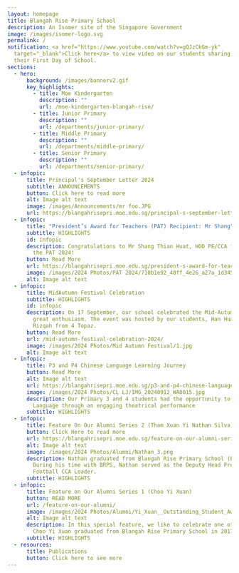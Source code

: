 ```yaml
---
layout: homepage
title: Blangah Rise Primary School
description: An Isomer site of the Singapore Government
image: /images/isomer-logo.svg
permalink: /
notification: <a href="https://www.youtube.com/watch?v=gQJzCkGm-yk"
  target="_blank">Click here</a> to view video on our students sharing about
  their First Day of School.
sections:
  - hero:
      background: /images/bannerv2.gif
      key_highlights:
        - title: Moe Kindergarten
          description: ""
          url: /moe-kindergarten-blangah-rise/
        - title: Junior Primary
          description: ""
          url: /departments/junior-primary/
        - title: Middle Primary
          description: ""
          url: /departments/middle-primary/
        - title: Senior Primary
          description: ""
          url: /departments/senior-primary/
  - infopic:
      title: Principal's September Letter 2024
      subtitle: ANNOUNCEMENTS
      button: Click here to read more
      alt: Image alt text
      image: /images/Announcements/mr foo.JPG
      url: https://blangahrisepri.moe.edu.sg/principal-s-september-letter-2024/
  - infopic:
      title: "President’s Award for Teachers (PAT) Recipient: Mr Shang"
      subtitle: HIGHLIGHTS
      id: infopic
      description: Congratulations to Mr Shang Thian Huat, HOD PE/CCA for receiving
        the PAT 2024!
      button: Read More
      url: https://blangahrisepri.moe.edu.sg/president-s-award-for-teachers-pat-recipient-mr-shang-thian-huat-hod-pe-cca/
      image: /images/2024 Photos/PAT 2024/710b1e92_48ff_4e26_a27a_1d3451047f74.jpg
      alt: Image alt text
  - infopic:
      title: MidAutumn Festival Celebration
      subtitle: HIGHLIGHTS
      id: infopic
      description: On 17 September, our school celebrated the Mid-Autumn Festival with
        great enthusiasm. The event was hosted by our students, Han Hua and
        Rizqah from 4 Topaz.
      button: Read More
      url: /mid-autumn-festival-celebration-2024/
      image: /images/2024 Photos/Mid Autumn Festival/1.jpg
      alt: Image alt text
  - infopic:
      title: P3 and P4 Chinese Language Learning Journey
      button: Read More
      alt: Image alt text
      url: https://blangahrisepri.moe.edu.sg/p3-and-p4-chinese-language-learning-journey/
      image: /images/2024 Photos/CL LJ/IMG_20240912_WA0015.jpg
      description: Our Primary 3 and 4 students had the opportunity to learn Chinese
        Language through an engaging theatrical performance
      subtitle: HIGHLIGHTS
  - infopic:
      title: Feature On Our Alumni Series 2 (Tham Xuan Yi Nathan Silva)
      button: Click Here to read more
      url: https://blangahrisepri.moe.edu.sg/feature-on-our-alumni-series-2-tham-xuan-yi-nathan-silva/
      alt: Image alt text
      image: /images/2024 Photos/Alumni/Nathan_3.png
      description: Nathan graduated from Blangah Rise Primary School (BRPS) in 2023.
        During his time with BRPS, Nathan served as the Deputy Head Prefect and
        Football CCA Leader.
      subtitle: HIGHLIGHTS
  - infopic:
      title: Feature on Our Alumni Series 1 (Choo Yi Xuan)
      button: READ MORE
      url: /feature-on-our-alumni/
      image: /images/2024 Photos/Alumni/Yi_Xuan__Outstanding_Student_Award_.jpg
      alt: Image alt text
      description: In this special feature, we like to celebrate one of our alumni.
        Choo Yi Xuan graduated from Blangah Rise Primary School in 2017.
      subtitle: HIGHLIGHTS
  - resources:
      title: Publications
      button: Click here to see more
---
```

